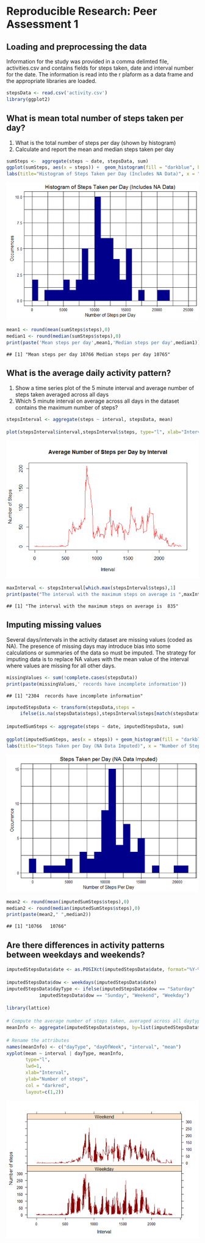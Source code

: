 # Reproducible Research: Peer Assessment 1


## Loading and preprocessing the data
Information for the study was provided in a comma delimted file, activities.csv and contains fields for steps taken, date and interval number for the date. The information is read into the r plaform as a data frame and the appropriate libraries are loaded. 

```r
stepsData <- read.csv('activity.csv')
library(ggplot2)
```


## What is mean total number of steps taken per day?

 1. What is the total number of steps per day (shown by histogram)
 2. Calculate and report the mean and median steps taken per day


```r
sumSteps <-  aggregate(steps ~ date, stepsData, sum)
ggplot(sumSteps, aes(x = steps)) +  geom_histogram(fill = "darkblue", breaks=seq(0,25000,by=1000)) + 
labs(title="Histogram of Steps Taken per Day (Includes NA Data)", x = "Number of Steps per Day", y = "Occurrences") + theme_linedraw()
```

![](PA1_template_files/figure-html/meanHist-1.png)<!-- -->

```r
mean1 <- round(mean(sumSteps$steps),0)
median1 <- round(median(sumSteps$steps),0)
print(paste('Mean steps per day',mean1,'Median steps per day',median1))
```

```
## [1] "Mean steps per day 10766 Median steps per day 10765"
```

## What is the average daily activity pattern?
1. Show a time series plot of the 5 minute interval and average number of steps taken averaged across all days
2. Which 5 minute interval on average across all days in the dataset contains the maximum number of steps?


```r
stepsInterval <- aggregate(steps ~ interval, stepsData, mean)

plot(stepsInterval$interval,stepsInterval$steps, type="l", xlab="Interval", ylab="Number of Steps",main="Average Number of Steps per Day by Interval",col = 'red')
```

![](PA1_template_files/figure-html/dailyPattern-1.png)<!-- -->

```r
maxInterval <- stepsInterval[which.max(stepsInterval$steps),1]
print(paste("The interval with the maximum steps on average is ",maxInterval))
```

```
## [1] "The interval with the maximum steps on average is  835"
```


## Imputing missing values

Several days/intervals in the activity dataset are missing values (coded as NA). The presence of missing days may introduce bias into some calculations or summaries of the data so must be imputed. The strategy for imputing data is to replace NA values with the mean value of the interval where values are missing for all other days.

```r
missingValues <- sum(!complete.cases(stepsData))
print(paste(missingValues,' records have incomplete information'))
```

```
## [1] "2304  records have incomplete information"
```

```r
imputedStepsData <- transform(stepsData,steps = 
     ifelse(is.na(stepsData$steps),stepsInterval$steps[match(stepsData$interval,stepsInterval$interval)],stepsData$steps))

imputedSumSteps <- aggregate(steps ~ date, imputedStepsData, sum)

ggplot(imputedSumSteps, aes(x = steps)) + geom_histogram(fill = "darkblue",binwidth = 1000) + 
labs(title="Steps Taken per Day (NA Data Imputed)", x = "Number of Steps Per Day", y = " Occurrence") + theme_linedraw()
```

![](PA1_template_files/figure-html/impute-1.png)<!-- -->

```r
mean2 <- round(mean(imputedSumSteps$steps),0)
median2 <- round(median(imputedSumSteps$steps),0)
print(paste(mean2," ",median2))
```

```
## [1] "10766   10766"
```

## Are there differences in activity patterns between weekdays and weekends?


```r
imputedStepsData$date <- as.POSIXct(imputedStepsData$date, format="%Y-%m-%d")

imputedStepsData$dow <- weekdays(imputedStepsData$date)
imputedStepsData$dayType <- ifelse(imputedStepsData$dow == "Saturday" | 
            imputedStepsData$dow == "Sunday", "Weekend", "Weekday")

library(lattice)

# Compute the average number of steps taken, averaged across all daytype variable
meanInfo <- aggregate(imputedStepsData$steps, by=list(imputedStepsData$dayType, imputedStepsData$dow, imputedStepsData$interval), mean)

# Rename the attributes
names(meanInfo) <- c("dayType", "dayOfWeek", "interval", "mean")
xyplot(mean ~ interval | dayType, meanInfo, 
       type="l", 
       lwd=1, 
       xlab="Interval", 
       ylab="Number of steps",
       col = "darkred",
       layout=c(1,2))
```

![](PA1_template_files/figure-html/weekends-1.png)<!-- -->
